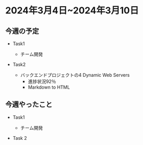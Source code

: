 # 2024年3月4日~2024年3月10日

## 今週の予定
- Task1
    - チーム開発

- Task2
    - バックエンドプロジェクトの4 Dynamic Web Servers
        - 進捗状況92％
        - Markdown to HTML 


## 今週やったこと
- Task1
    - チーム開発
        

- Task 2


